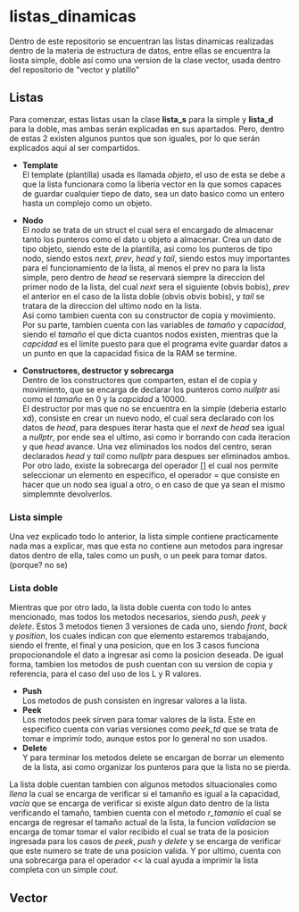 # listas_dinamicas
Dentro de este repositorio se encuentran las listas dinamicas realizadas dentro de la materia de estructura de datos, entre ellas se encuentra la liosta simple, doble así como una version de la clase vector, usada dentro del repositorio de "vector y platillo"<br>
## Listas
Para comenzar, estas listas usan la clase __lista_s__ para la simple y __lista_d__ para la doble, mas ambas serán explicadas en sus apartados. Pero, dentro de estas 2 existen algunos puntos que son iguales, por lo que serán explicados aqui al ser compartidos.<br>
* __Template__ <br>
El template (plantilla) usada es llamada *objeto*, el uso de esta se debe a que la lista funcionara como la liberia vector en la que somos capaces de guardar cualquier tiepo de dato, sea un dato basico como un entero hasta un complejo como un objeto.
* __Nodo__ <br>
El *nodo* se trata de un struct el cual sera el encargado de almacenar tanto los punteros como el dato u objeto a almacenar. Crea un dato de tipo objeto, siendo este de la plantilla, asi como los punteros de tipo nodo, siendo estos *next*, *prev*, *head* y *tail*, siendo estos muy importantes para el funcionamiento de la lista, al menos el prev no para la lista simple, pero dentro de *head* se reservará siempre la direccion del primer nodo de la lista, del cual *next* sera el siguiente (obvis bobis), *prev* el anterior en el caso de la lista doble (obvis obvis bobis), y *tail* se tratara de la direccion del ultimo nodo en la lista.<br> Asi como tambien cuenta con su constructor de copia y movimiento.<br>
Por su parte, tambien cuenta con las variables de *tamaño* y *capacidad*, siendo el *tamaño* el que dicta cuantos nodos existen, mientras que la *capcidad* es el limite puesto para que el programa evite guardar datos a un punto en que la capacidad fisica de la RAM se termine.

* __Constructores, destructor y sobrecarga__ <br>
Dentro de los constructores que comparten, estan el de copia y movimiento, que se encarga de declarar los punteros como *nullptr* asi como el *tamaño* en 0 y la *capcidad* a 10000.<br>
El destructor por mas que no se encuentra en la simple (deberia estarlo xd), consiste en crear un nuevo nodo, el cual sera declarado con los datos de *head*, para despues iterar hasta que el *next* de *head* sea igual a *nullptr*, por ende sea el ultimo, asi como ir borrando con cada iteracion y que *head* avance. Una vez eliminados los nodos del centro, seran declarados *head* y *tail* como *nullptr* para despues ser eliminados ambos.<br>
Por otro lado, existe la sobrecarga del operador [] el cual nos permite seleccionar un elemento en especifico, el operador = que consiste en hacer que un nodo sea igual a otro, o en caso de que ya sean el mismo simplemnte devolverlos.

### Lista simple
Una vez explicado todo lo anterior, la lista simple contiene practicamente nada mas a explicar, mas que esta no contiene aun metodos para ingresar datos dentro de ella, tales como un push, o un peek para tomar datos. (porque? no se)<br>
### Lista doble
Mientras que por otro lado, la lista doble cuenta con todo lo antes mencionado, mas todos los metodos necesarios, siendo *push*, *peek* y *delete*. Estos 3 metodos tienen 3 versiones de cada uno, siendo *front*, *back* y *position*, los cuales indican con que elemento estaremos trabajando, siendo el frente, el final y una posicion, que en los 3 casos funciona propocionandole el dato a ingresar asi como la posicion deseada.
De igual forma, tambien los metodos de push cuentan con su version de copia y referencia, para el caso del uso de los L y R valores.
* __Push__ <br>
Los metodos de push consisten en ingresar valores a la lista.
* __Peek__ <br>
Los metodos peek sirven para tomar valores de la lista. Este en especifico cuenta con varias versiones como *peek_td* que se trata de tomar e imprimir todo, aunque estos por lo general no son usados.
* __Delete__ <br>
Y para terminar los metodos delete se encargan de borrar un elemento de la lista, asi como organizar los punteros para que la lista no se pierda.

La lista doble cuentan tambien con algunos metodos situacionales como *llena* la cual se encarga de verificar si el tamanño es igual a la capacidad, *vacia* que se encarga de verificar si existe algun dato dentro de la lista verificando el tamaño, tambien cuenta con el metodo *r_tamanio* el cual se encarga de regresar el tamaño actual de la lista, la funcion *validacion* se encarga de tomar tomar el valor recibido el cual se trata de la posicion ingresada para los casos de *peek*, *push* y *delete* y se encarga de verificar que este numero se trate de una posicion valida. Y por ultimo, cuenta con una sobrecarga para el operador *<<* la cual ayuda a imprimir la lista completa con un simple *cout*.<br>

## Vector











